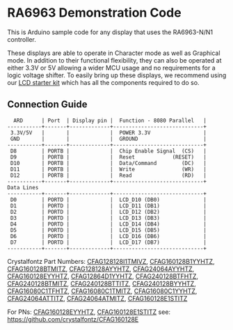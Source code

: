 # RA6963 Demonstration Code
This is Arduino sample code for any display that uses the RA6963-N/N1 controller.

These displays are able to operate in Character mode as well as Graphical mode.
In addition to their functional flexibility, they can also be operated at either 3.3V or 5V allowing a wider MCU usage and no requirements for a logic voltage shifter. To easily bring up these displays, we recommend using our [LCD starter kit](https://www.crystalfontz.com/product/devkit001-lcd-starter-kit-with-potentiometer) which has all the components required to do so.




## Connection Guide
```
  ARD      | Port  | Display pin |  Function - 8080 Parallel   |
-----------+-------+-------------+-----------------------------+
 3.3V/5V   |       |             |  POWER 3.3V                 |
 GND       |       |             |  GROUND                     |
-----------+-------+-------------+-----------------------------+
 D8        | PORTB |             |  Chip Enable Signal  (CS)   |
 D9        | PORTB |             |  Reset            (RESET)   |
 D10       | PORTB |             |  Data/Command        (DC)   |
 D11       | PORTB |             |  Write               (WR)   |
 D12       | PORTB |             |  Read                (RD)   |
-----------+-------+-------------+-----------------------------+
Data Lines
-----------+-------+-------------+-----------------------------+
 D0        | PORTD |             |  LCD_D10 (DB0)              |
 D1        | PORTD |             |  LCD_D11 (DB1)              |
 D2        | PORTD |             |  LCD_D12 (DB2)              |
 D3        | PORTD |             |  LCD_D13 (DB3)              |
 D4        | PORTD |             |  LCD_D14 (DB4)              |
 D5        | PORTD |             |  LCD_D15 (DB5)              |
 D6        | PORTD |             |  LCD_D16 (DB6)              |
 D7        | PORTD |             |  LCD_D17 (DB7)              |
-----------+-------+-------------+-----------------------------+
```


Crystalfontz Part Numbers:
[CFAG128128I1TMIVZ](https://www.crystalfontz.com/product/cfag128128i1tmivz-128x128-stn-blue-graphic-lcd-display), 
[CFAG160128B1YYHTZ](https://crystalfontz.com/product/cfag160128b1yyhtz), 
[CFAG160128BTMITZ](https://www.crystalfontz.com/product/cfag160128btmitz-graphical-160x128-display-module-lcd), 
[CFAG128128AYYHTZ](https://www.crystalfontz.com/product/cfag128128ayyhtz-128x128-graphic-lcd), 
[CFAG24064AYYHTZ](https://www.crystalfontz.com/product/cfag24064ayyhtz-240x64-lcd-module-graphical), 
[CFAG160128EYYHTZ](https://www.crystalfontz.com/product/cfag160128eyyhtz-lcd-160x128-display-module), 
[CFAG12864D1YYHTZ](https://www.crystalfontz.com/product/cfag12864d1yyhtz-sunlight-readable-graphic-lcd), 
[CFAG240128BTFHTZ](https://www.crystalfontz.com/product/cfag240128btfhtz-graphic-lcd-240x128-display-module), 
[CFAG240128BTMITZ](https://www.crystalfontz.com/product/cfag240128btmitz-lcd-module-graphical-240x128), 
[CFAG240128BTTITZ](https://www.crystalfontz.com/product/cfag240128bttitz-240x128-graphic-lcd), 
[CFAG240128BYYHTZ](https://www.crystalfontz.com/product/cfag240128byyhtz-lcd-module-graphical-240x128), 
[CFAG16080C1TFHTZ](https://www.crystalfontz.com/product/cfag16080c1tfhtz-160x80-graphic-lcd-module), 
[CFAG16080C1TMITZ](https://www.crystalfontz.com/product/cfag16080c1tfhtz-160x80-graphic-lcd-module), 
[CFAG16080C1YYHTZ](https://www.crystalfontz.com/product/cfag16080c1yyhtz-160x80-lcd-graphical), 
[CFAG24064ATTITZ](https://www.crystalfontz.com/product/cfag24064attitz-240x64-display-module-graphic), 
[CFAG24064ATMITZ](https://www.crystalfontz.com/product/cfag24064atmitz-240x64-graphic-lcd), 
[CFAG160128E1STITZ](https://www.crystalfontz.com/product/cfag160128e1stitz-white-on-dark-blue-160x128-graphic-lcd)

For PNs: [CFAG160128EYYHTZ](https://www.crystalfontz.com/product/cfag160128eyyhtz-lcd-160x128-display-module), [CFAG160128E1STITZ](https://www.crystalfontz.com/product/cfag160128e1stitz-white-on-dark-blue-160x128-graphic-lcd)
see: https://github.com/crystalfontz/CFAG160128E

